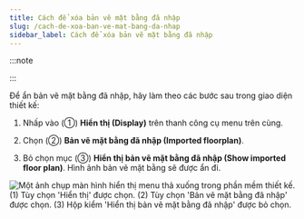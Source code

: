 ```yaml
---
title: Cách để xóa bản vẽ mặt bằng đã nhập
slug: /cach-de-xoa-ban-ve-mat-bang-da-nhap
sidebar_label: Cách để xóa bản vẽ mặt bằng đã nhập
---
```


:::note

:::

Để ẩn bản vẽ mặt bằng đã nhập, hãy làm theo các bước sau trong giao diện thiết kế:

1. Nhấp vào (①) **Hiển thị (Display)** trên thanh công cụ menu trên cùng.

2. Chọn (②) **Bản vẽ mặt bằng đã nhập (Imported floorplan)**.

3. Bỏ chọn mục (③) **Hiển thị bản vẽ mặt bằng đã nhập (Show imported floor plan)**. Hình ảnh bản vẽ mặt bằng sẽ được ẩn đi.

![Một ảnh chụp màn hình hiển thị menu thả xuống trong phần mềm thiết kế. (1) Tùy chọn 'Hiển thị' được chọn. (2) Tùy chọn 'Bản vẽ mặt bằng đã nhập' được chọn. (3) Hộp kiểm 'Hiển thị bản vẽ mặt bằng đã nhập' được bỏ chọn.](https://storage.googleapis.com/jegavn_kb/image_jegavn/843.1.png)